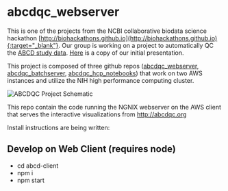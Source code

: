 # abcdqc_webserver
This is one of the projects from the NCBI collaborative biodata science hackathon 
[http://biohackathons.github.io](http://biohackathons.github.io){:target="_blank"}. Our group is working on a project to automatically QC the [ABCD study data](https://data-archive.nimh.nih.gov/abcd). [Here](https://docs.google.com/presentation/d/1SSinOI-IDNTdZreTARghN799z-Oi2Bn-H6-xFGCnIVc/edit?usp=sharing) is a copy of our initial presentation. 

This project is composed of three github repos ([abcdqc_webserver](https://github.com/abcdqc/abcdqc_webserver), [abcdqc_batchserver](https://github.com/abcdqc/abcdqc_batchserver), [abcdqc_hcp_notebooks](https://github.com/abcdqc/abcdqc_hpc_notebooks)) that work on two AWS instances and utilize the NIH high performance computing cluster. 

![ABCDQC Project Schematic](https://raw.githubusercontent.com/abcdqc/abcdqc_batchserver/bd637699f54891a2556c20f1a52cda67324811ad/ABCDQCflowchart.png "Project Schematic")

This repo contain the code running the NGNIX webserver on the AWS client that serves the interactive visualizations from http://abcdqc.org

Install instructions are being written:

Develop on Web Client (requires node)
----------------------
 * cd abcd-client
 * npm i
 * npm start
